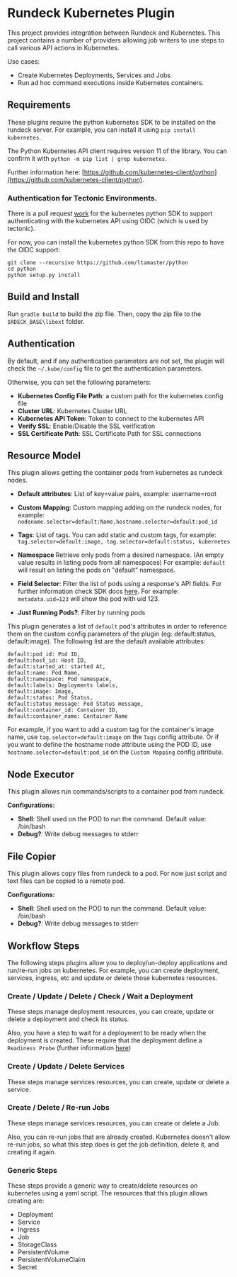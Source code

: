 # Rundeck Kubernetes Plugin

This project provides integration between Rundeck and Kubernetes. This project contains a number of providers allowing job writers to use steps to call various API actions in Kubernetes.

Use cases:

* Create Kubernetes Deployments, Services and Jobs
* Run ad hoc command executions inside Kubernetes containers.


## Requirements

These plugins require the python kubernetes SDK to be installed on the rundeck server.
For example, you can install it using `pip install kubernetes`.

The Python Kubernetes API client requires version 11 of the library. You can confirm it with `python -m pip list | grep kubernetes`.

Further information here: [https://github.com/kubernetes-client/python](https://github.com/kubernetes-client/python).

### Authentication for Tectonic Environments.
There is a pull request [work](https://github.com/kubernetes-client/python-base/pull/48) for the kubernetes python SDK to support authenticating with the kubernetes API using OIDC (which is used by tectonic).

For now, you can install the kubernetes python SDK from this repo to have the OIDC support:

```
git clone --recursive https://github.com/ltamaster/python
cd python
python setup.py install

```

## Build and Install

Run `gradle build` to build the zip file. Then, copy the zip file to the `$RDECK_BASE\libext` folder.


## Authentication

By default, and if any authentication parameters are not set, the plugin will check the `~/.kube/config` file to get the authentication parameters.

Otherwise, you can set the following parameters:

* **Kubernetes Config File Path**: a custom path for the kubernetes config file
* **Cluster URL**: Kubernetes Cluster URL
* **Kubernetes API Token**:  Token to connect to the kubernetes API
* **Verify SSL**: Enable/Disable the SSL verification
* **SSL Certificate Path**: SSL Certificate Path for SSL connections

## Resource Model

This plugin allows getting the container pods from kubernetes as rundeck nodes.

* **Default attributes**: List of key=value pairs, example: username=root
* **Custom Mapping**: Custom mapping adding on the rundeck nodes, for example: ```nodename.selector=default:Name,hostname.selector=default:pod_id```

* **Tags**: List of tags. You can add static and custom tags, for example:
```tag.selector=default:image, tag.selector=default:status, kubernetes```

* **Namespace** Retrieve only pods from a desired namespace. (An empty value results in listing pods from all namespaces)
For example: `default` will result on listing the pods on "default" namespace.
* **Field Selector**: Filter the list of pods using a response's API fields. For further information check SDK docs [here](https://github.com/kubernetes-client/python/blob/fd5a0c49259e83d928535dd66ab083ddb92ccecf/kubernetes/docs/CoreV1Api.md#return-type-116).
For example: ```metadata.uid=123``` will show the pod with uid 123.
* **Just Running Pods?**: Filter by running pods

This plugin generates a list of `default` pod's attributes in order to reference them on the custom config parameters of the plugin (eg: default:status, default:image). The following list are the default available attributes:

```
default:pod_id: Pod ID,
default:host_id: Host ID,
default:started_at: started At,
default:name: Pod Name,
default:namespace: Pod namespace,
default:labels: Deployments labels,
default:image: Image,
default:status: Pod Status,
default:status_message: Pod Status message,
default:container_id: Container ID,
default:container_name: Container Name
```

For example, if you want to add a custom tag for the container's image name, use `tag.selector=default:image` on the `Tags` config attribute. Or if you want to define the hostname node attribute using the POD ID, use `hostname.selector=default:pod_id` on the `Custom Mapping` config attribute.


## Node Executor
This plugin allows run commands/scripts to a container pod from rundeck.

**Configurations:**

* **Shell**: Shell used on the POD to run the command. Default value: /bin/bash
* **Debug?**: Write debug messages to stderr


## File Copier
This plugin allows copy files from rundeck to a pod.
For now just script and text files can be copied to a remote pod.

**Configurations:**

* **Shell**: Shell used on the POD to run the command. Default value: /bin/bash
* **Debug?**: Write debug messages to stderr


## Workflow Steps

The following steps plugins allow you to deploy/un-deploy applications and run/re-run jobs on kubernetes. For example, you can create deployment, services, ingress, etc and update or delete those kubernetes resources.

### Create / Update / Delete / Check / Wait a Deployment
These steps manage deployment resources, you can create, update or delete a deployment and check its status.

Also, you have a step to wait for a deployment to be ready when the deployment is created. These require that the deployment define a `Readiness Probe` (further information [here](https://kubernetes.io/docs/tasks/configure-pod-container/configure-liveness-readiness-probes/#define-readiness-probes))

### Create / Update / Delete Services

These steps manage services resources, you can create, update or delete a service.


### Create / Delete / Re-run Jobs

These steps manage services resources, you can create or delete a Job.

Also, you can re-run jobs that are already created. Kubernetes doesn't allow re-run jobs, so what this step does is get the job definition, delete it, and creating it again.

### Generic Steps

These steps provide a generic way to create/delete resources on kubernetes using a yaml script. The resources that this plugin allows creating are:

* Deployment
* Service
* Ingress
* Job
* StorageClass
* PersistentVolume
* PersistentVolumeClaim
* Secret
